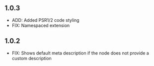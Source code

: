 ## 1.0.3

- ADD: Added PSR1/2 code styling
- FIX: Namespaced extension

## 1.0.2

- FIX: Shows default meta description if the node does not provide a custom description